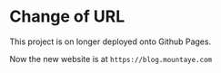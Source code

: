 # Change of URL

This project is on longer deployed onto Github Pages. 

Now the new website is at `https://blog.mountaye.com`
